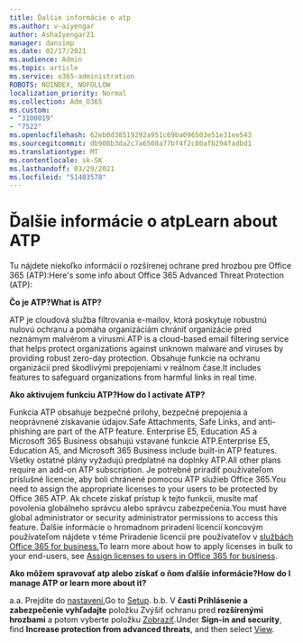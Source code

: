 ```yaml
---
title: Ďalšie informácie o atp
ms.author: v-aiyengar
author: AshaIyengar21
manager: dansimp
ms.date: 02/17/2021
ms.audience: Admin
ms.topic: article
ms.service: o365-administration
ROBOTS: NOINDEX, NOFOLLOW
localization_priority: Normal
ms.collection: Adm_O365
ms.custom:
- "3100019"
- "7522"
ms.openlocfilehash: 62eb0d38519292a951c69ba096503e51e31ee543
ms.sourcegitcommit: db908b3da2c7a6508a77bf4f2c80afb294fadbd1
ms.translationtype: MT
ms.contentlocale: sk-SK
ms.lasthandoff: 03/29/2021
ms.locfileid: "51403578"
---
```

# <a name="learn-about-atp"></a><span data-ttu-id="e8bdc-102">Ďalšie informácie o atp</span><span class="sxs-lookup"><span data-stu-id="e8bdc-102">Learn about ATP</span></span>

<span data-ttu-id="e8bdc-103">Tu nájdete niekoľko informácií o rozšírenej ochrane pred hrozbou pre Office 365 (ATP):</span><span class="sxs-lookup"><span data-stu-id="e8bdc-103">Here's some info about Office 365 Advanced Threat Protection (ATP):</span></span>

<span data-ttu-id="e8bdc-104">**Čo je ATP?**</span><span class="sxs-lookup"><span data-stu-id="e8bdc-104">**What is ATP?**</span></span>

<span data-ttu-id="e8bdc-105">ATP je cloudová služba filtrovania e-mailov, ktorá poskytuje robustnú nulovú ochranu a pomáha organizáciám chrániť organizácie pred neznámym malvérom a vírusmi.</span><span class="sxs-lookup"><span data-stu-id="e8bdc-105">ATP is a cloud-based email filtering service that helps protect organizations against unknown malware and viruses by providing robust zero-day protection.</span></span> <span data-ttu-id="e8bdc-106">Obsahuje funkcie na ochranu organizácií pred škodlivými prepojeniami v reálnom čase.</span><span class="sxs-lookup"><span data-stu-id="e8bdc-106">It includes features to safeguard organizations from harmful links in real time.</span></span>

<span data-ttu-id="e8bdc-107">**Ako aktivujem funkciu ATP?**</span><span class="sxs-lookup"><span data-stu-id="e8bdc-107">**How do I activate ATP?**</span></span>

<span data-ttu-id="e8bdc-108">Funkcia ATP obsahuje bezpečné prílohy, bezpečné prepojenia a neoprávnené získavanie údajov.</span><span class="sxs-lookup"><span data-stu-id="e8bdc-108">Safe Attachments, Safe Links, and anti-phishing are part of the ATP feature.</span></span> <span data-ttu-id="e8bdc-109">Enterprise E5, Education A5 a Microsoft 365 Business obsahujú vstavané funkcie ATP.</span><span class="sxs-lookup"><span data-stu-id="e8bdc-109">Enterprise E5, Education A5, and Microsoft 365 Business include built-in ATP features.</span></span> <span data-ttu-id="e8bdc-110">Všetky ostatné plány vyžadujú predplatné na doplnky ATP.</span><span class="sxs-lookup"><span data-stu-id="e8bdc-110">All other plans require an add-on ATP subscription.</span></span> <span data-ttu-id="e8bdc-111">Je potrebné priradiť používateľom príslušné licencie, aby boli chránené pomocou ATP služieb Office 365.</span><span class="sxs-lookup"><span data-stu-id="e8bdc-111">You need to assign the appropriate licenses to your users to be protected by Office 365 ATP.</span></span> <span data-ttu-id="e8bdc-112">Ak chcete získať prístup k tejto funkcii, musíte mať povolenia globálneho správcu alebo správcu zabezpečenia.</span><span class="sxs-lookup"><span data-stu-id="e8bdc-112">You must have global administrator or security administrator permissions to access this feature.</span></span> <span data-ttu-id="e8bdc-113">Ďalšie informácie o hromadnom priradení licencií koncovým používateľom nájdete v téme Priradenie licencií pre používateľov v [službách Office 365 for business.](https://go.microsoft.com/fwlink/?linkid=2093435)</span><span class="sxs-lookup"><span data-stu-id="e8bdc-113">To learn more about how to apply licenses in bulk to your end-users, see [Assign licenses to users in Office 365 for business](https://go.microsoft.com/fwlink/?linkid=2093435).</span></span>

<span data-ttu-id="e8bdc-114">**Ako môžem spravovať atp alebo získať o ňom ďalšie informácie?**</span><span class="sxs-lookup"><span data-stu-id="e8bdc-114">**How do I manage ATP or learn more about it?**</span></span>

<span data-ttu-id="e8bdc-115">a.</span><span class="sxs-lookup"><span data-stu-id="e8bdc-115">a.</span></span> <span data-ttu-id="e8bdc-116">Prejdite do [nastavení.](https://go.microsoft.com/fwlink/p/?linkid=2075721)</span><span class="sxs-lookup"><span data-stu-id="e8bdc-116">Go to [Setup](https://go.microsoft.com/fwlink/p/?linkid=2075721).</span></span>
<span data-ttu-id="e8bdc-117">b.</span><span class="sxs-lookup"><span data-stu-id="e8bdc-117">b.</span></span> <span data-ttu-id="e8bdc-118">V **časti Prihlásenie a zabezpečenie vyhľadajte** položku Zvýšiť ochranu pred **rozšírenými hrozbami** a potom vyberte položku [Zobraziť](https://go.microsoft.com/fwlink/?linkid=2109302).</span><span class="sxs-lookup"><span data-stu-id="e8bdc-118">Under **Sign-in and security**, find **Increase protection from advanced threats**, and then select [View](https://go.microsoft.com/fwlink/?linkid=2109302).</span></span>
